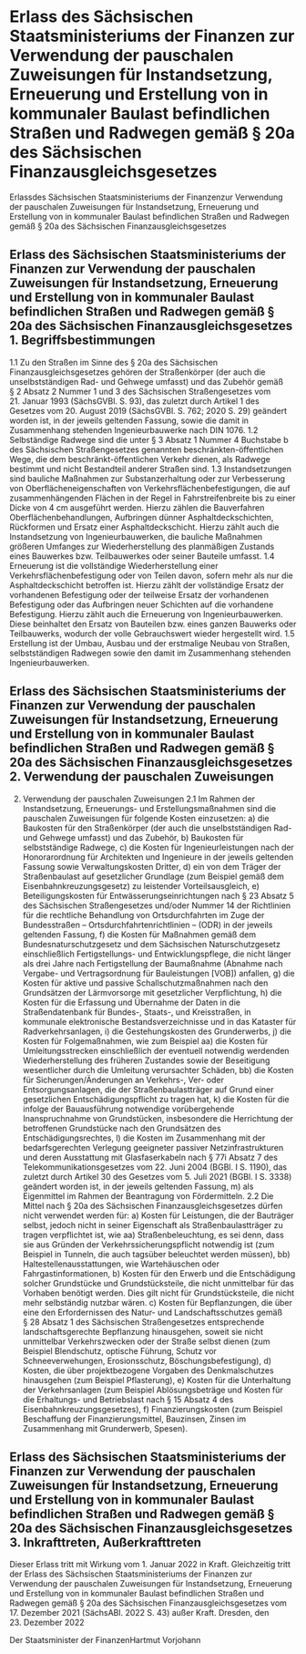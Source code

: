 # Erlass des Sächsischen Staatsministeriums der Finanzen zur Verwendung der pauschalen Zuweisungen für Instandsetzung, Erneuerung und Erstellung von in kommunaler Baulast befindlichen Straßen und Radwegen gemäß § 20a des Sächsischen Finanzausgleichsgesetzes

Erlassdes Sächsischen Staatsministeriums der Finanzenzur Verwendung der pauschalen Zuweisungen für Instandsetzung, Erneuerung und Erstellung von in kommunaler Baulast befindlichen Straßen und Radwegen gemäß § 20a des Sächsischen Finanzausgleichsgesetzes

## Erlass des Sächsischen Staatsministeriums der Finanzen zur Verwendung der pauschalen Zuweisungen für Instandsetzung, Erneuerung und Erstellung von in kommunaler Baulast befindlichen Straßen und Radwegen gemäß § 20a des Sächsischen Finanzausgleichsgesetzes 1. Begriffsbestimmungen

1.1 Zu den Straßen im Sinne des § 20a des Sächsischen Finanzausgleichsgesetzes gehören der Straßenkörper (der auch die unselbstständigen Rad- und Gehwege umfasst) und das Zubehör gemäß § 2 Absatz 2 Nummer 1 und 3 des Sächsischen Straßengesetzes vom 21. Januar 1993 (SächsGVBl. S. 93), das zuletzt durch Artikel 1 des Gesetzes vom 20. August 2019 (SächsGVBl. S. 762; 2020 S. 29) geändert worden ist, in der jeweils geltenden Fassung, sowie die damit in Zusammenhang stehenden Ingenieurbauwerke nach DIN 1076. 1.2 Selbständige Radwege sind die unter § 3 Absatz 1 Nummer 4 Buchstabe b des Sächsischen Straßengesetzes genannten beschränkten-öffentlichen Wege, die dem beschränkt-öffentlichen Verkehr dienen, als Radwege bestimmt und nicht Bestandteil anderer Straßen sind. 1.3 Instandsetzungen sind bauliche Maßnahmen zur Substanzerhaltung oder zur Verbesserung von Oberflächeneigenschaften von Verkehrsflächenbefestigungen, die auf zusammenhängenden Flächen in der Regel in Fahrstreifenbreite bis zu einer Dicke von 4 cm ausgeführt werden. Hierzu zählen die Bauverfahren Oberflächenbehandlungen, Aufbringen dünner Asphaltdeckschichten, Rückformen und Ersatz einer Asphaltdeckschicht. Hierzu zählt auch die Instandsetzung von Ingenieurbauwerken, die bauliche Maßnahmen größeren Umfanges zur Wiederherstellung des planmäßigen Zustands eines Bauwerkes bzw. Teilbauwerkes oder seiner Bauteile umfasst. 1.4 Erneuerung ist die vollständige Wiederherstellung einer Verkehrsflächenbefestigung oder von Teilen davon, sofern mehr als nur die Asphaltdeckschicht betroffen ist. Hierzu zählt der vollständige Ersatz der vorhandenen Befestigung oder der teilweise Ersatz der vorhandenen Befestigung oder das Aufbringen neuer Schichten auf die vorhandene Befestigung. Hierzu zählt auch die Erneuerung von Ingenieurbauwerken. Diese beinhaltet den Ersatz von Bauteilen bzw. eines ganzen Bauwerks oder Teilbauwerks, wodurch der volle Gebrauchswert wieder hergestellt wird. 1.5 Erstellung ist der Umbau, Ausbau und der erstmalige Neubau von Straßen, selbstständigen Radwegen sowie den damit im Zusammenhang stehenden Ingenieurbauwerken. 
## Erlass des Sächsischen Staatsministeriums der Finanzen zur Verwendung der pauschalen Zuweisungen für Instandsetzung, Erneuerung und Erstellung von in kommunaler Baulast befindlichen Straßen und Radwegen gemäß § 20a des Sächsischen Finanzausgleichsgesetzes 2. Verwendung der pauschalen Zuweisungen

2. Verwendung der pauschalen Zuweisungen 2.1 Im Rahmen der Instandsetzung, Erneuerungs- und Erstellungsmaßnahmen sind die pauschalen Zuweisungen für folgende Kosten einzusetzen: a) die Baukosten für den Straßenkörper (der auch die unselbstständigen Rad- und Gehwege umfasst) und das Zubehör, b) Baukosten für selbstständige Radwege, c) die Kosten für Ingenieurleistungen nach der Honorarordnung für Architekten und Ingenieure in der jeweils geltenden Fassung sowie Verwaltungskosten Dritter, d) ein von dem Träger der Straßenbaulast auf gesetzlicher Grundlage (zum Beispiel gemäß dem Eisenbahnkreuzungsgesetz) zu leistender Vorteilsausgleich, e) Beteiligungskosten für Entwässerungseinrichtungen nach § 23 Absatz 5 des Sächsischen Straßengesetzes und/oder Nummer 14 der Richtlinien für die rechtliche Behandlung von Ortsdurchfahrten im Zuge der Bundesstraßen – Ortsdurchfahrtenrichtlinien – (ODR) in der jeweils geltenden Fassung, f) die Kosten für Maßnahmen gemäß dem Bundesnaturschutzgesetz und dem Sächsischen Naturschutzgesetz einschließlich Fertigstellungs- und Entwicklungspflege, die nicht länger als drei Jahre nach Fertigstellung der Baumaßnahme (Abnahme nach Vergabe- und Vertragsordnung für Bauleistungen [VOB]) anfallen, g) die Kosten für aktive und passive Schallschutzmaßnahmen nach den Grundsätzen der Lärmvorsorge mit gesetzlicher Verpflichtung, h) die Kosten für die Erfassung und Übernahme der Daten in die Straßendatenbank für Bundes-, Staats-, und Kreisstraßen, in kommunale elektronische Bestandsverzeichnisse und in das Kataster für Radverkehrsanlagen, i) die Gestehungskosten des Grunderwerbs, j) die Kosten für Folgemaßnahmen, wie zum Beispiel  aa) die Kosten für Umleitungsstrecken einschließlich der eventuell notwendig werdenden Wiederherstellung des früheren Zustandes sowie der Beseitigung wesentlicher durch die Umleitung verursachter Schäden,  bb) die Kosten für Sicherungen/Änderungen an Verkehrs-, Ver- oder Entsorgungsanlagen, die der Straßenbaulastträger auf Grund einer gesetzlichen Entschädigungspflicht zu tragen hat, k) die Kosten für die infolge der Bauausführung notwendige vorübergehende Inanspruchnahme von Grundstücken, insbesondere die Herrichtung der betroffenen Grundstücke nach den Grundsätzen des Entschädigungsrechtes, l) die Kosten im Zusammenhang mit der bedarfsgerechten Verlegung geeigneter passiver Netzinfrastrukturen und deren Ausstattung mit Glasfaserkabeln nach § 77i Absatz 7 des Telekommunikationsgesetzes vom 22. Juni 2004 (BGBl. I S. 1190), das zuletzt durch Artikel 30 des Gesetzes vom 5. Juli 2021 (BGBl. I S. 3338) geändert worden ist, in der jeweils geltenden Fassung, m) als Eigenmittel im Rahmen der Beantragung von Fördermitteln. 2.2 Die Mittel nach § 20a des Sächsischen Finanzausgleichsgesetzes dürfen nicht verwendet werden für: a) Kosten für Leistungen, die der Bauträger selbst, jedoch nicht in seiner Eigenschaft als Straßenbaulastträger zu tragen verpflichtet ist, wie  aa) Straßenbeleuchtung, es sei denn, dass sie aus Gründen der Verkehrssicherungspflicht notwendig ist (zum Beispiel in Tunneln, die auch tagsüber beleuchtet werden müssen),  bb) Haltestellenausstattungen, wie Wartehäuschen oder Fahrgastinformationen, b) Kosten für den Erwerb und die Entschädigung solcher Grundstücke und Grundstücksteile, die nicht unmittelbar für das Vorhaben benötigt werden. Dies gilt nicht für Grundstücksteile, die nicht mehr selbständig nutzbar wären. c) Kosten für Bepflanzungen, die über eine den Erfordernissen des Natur- und Landschaftsschutzes gemäß § 28 Absatz 1 des Sächsischen Straßengesetzes entsprechende landschaftsgerechte Bepflanzung hinausgehen, soweit sie nicht unmittelbar Verkehrszwecken oder der Straße selbst dienen (zum Beispiel Blendschutz, optische Führung, Schutz vor Schneeverwehungen, Erosionsschutz, Böschungsbefestigung), d) Kosten, die über projektbezogene Vorgaben des Denkmalschutzes hinausgehen (zum Beispiel Pflasterung), e) Kosten für die Unterhaltung der Verkehrsanlagen (zum Beispiel Ablösungsbeträge und Kosten für die Erhaltungs- und Betriebslast nach § 15 Absatz 4 des Eisenbahnkreuzungsgesetzes), f) Finanzierungskosten (zum Beispiel Beschaffung der Finanzierungsmittel, Bauzinsen, Zinsen im Zusammenhang mit Grunderwerb, Spesen). 
## Erlass des Sächsischen Staatsministeriums der Finanzen zur Verwendung der pauschalen Zuweisungen für Instandsetzung, Erneuerung und Erstellung von in kommunaler Baulast befindlichen Straßen und Radwegen gemäß § 20a des Sächsischen Finanzausgleichsgesetzes 3. Inkrafttreten, Außerkrafttreten

Dieser Erlass tritt mit Wirkung vom 1. Januar 2022 in Kraft. Gleichzeitig tritt der Erlass des Sächsischen Staatsministeriums der Finanzen zur Verwendung der pauschalen Zuweisungen für Instandsetzung, Erneuerung und Erstellung von in kommunaler Baulast befindlichen Straßen und Radwegen gemäß § 20a des Sächsischen Finanzausgleichsgesetzes vom 17. Dezember 2021 (SächsABl. 2022 S. 43) außer Kraft. Dresden, den 23. Dezember 2022

Der Staatsminister der FinanzenHartmut Vorjohann

